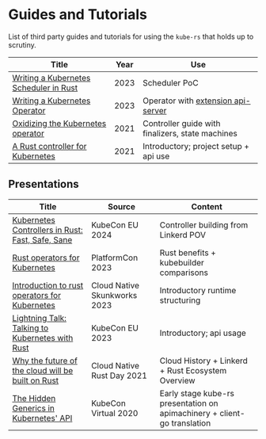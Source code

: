 # Guides and Tutorials

List of third party guides and tutorials for using the `kube-rs` that holds up to scrutiny.

| Title | Year | Use |
| ----- | ---- | --- |
| [Writing a Kubernetes Scheduler in Rust](https://blog.appliedcomputing.io/p/writing-a-kubernetes-scheduler-in) | 2023 | Scheduler PoC |
| [Writing a Kubernetes Operator](https://metalbear.co/blog/writing-a-kubernetes-operator) | 2023 | Operator with [extension api-server](https://kubernetes.io/docs/tasks/extend-kubernetes/setup-extension-api-server/) |
| [Oxidizing the Kubernetes operator](https://www.pavel.cool/rust/rust-kubernetes-operators/) | 2021 | Controller guide with finalizers, state machines
| [A Rust controller for Kubernetes](https://blog.frankel.ch/start-rust/6/) | 2021 | Introductory; project setup + api use |

## Presentations

| Title | Source | Content |
| ----- | ------ | ------- |
| [Kubernetes Controllers in Rust: Fast, Safe, Sane](https://www.youtube.com/watch?v=rXS-3hFYVjc) | KubeCon EU 2024 | Controller building from Linkerd POV |
| [Rust operators for Kubernetes](https://www.youtube.com/watch?v=65pyIeLtd5Y) | PlatformCon 2023 | Rust benefits + kubebuilder comparisons |
| [Introduction to rust operators for Kubernetes](https://www.youtube.com/watch?v=feBYxeO-3cY) | Cloud Native Skunkworks 2023 | Introductory runtime structuring |
| [Lightning Talk: Talking to Kubernetes with Rust](https://www.youtube.com/watch?v=Kp6GQjZixPE) | KubeCon EU 2023 | Introductory; api usage |
| [Why the future of the cloud will be built on Rust](https://www.youtube.com/watch?v=BWL4889RKhU) | Cloud Native Rust Day 2021 | Cloud History + Linkerd + Rust Ecosystem Overview |
| [The Hidden Generics in Kubernetes' API](https://www.youtube.com/watch?v=JmwnRcc2m2A) | KubeCon Virtual 2020 | Early stage kube-rs presentation on apimachinery + client-go translation |
